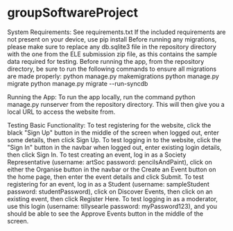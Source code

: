 # groupSoftwareProject

System Requirements:
See requirements.txt
If the included requirements are not present on your device, use pip install
Before running any migrations, please make sure to replace any db.sqlite3 file in the repository directory with the one from the ELE submission zip file, as this contains the sample data required for testing.
Before running the app, from the repository directory, be sure to run the following commands to ensure all migrations are made properly:
python manage.py makemigrations
python manage.py migrate
python manage.py migrate --run-syncdb

Running the App:
To run the app locally, run the command python manage.py runserver from the repository directory.
This will then give you a local URL to access the website from.

Testing Basic Functionality:
To test registering for the website, click the black "Sign Up" button in the middle of the screen when logged out, enter some details, then click Sign Up.
To test logging in to the website, click the "Sign In" button in the navbar when logged out, enter existing login details, then click Sign In.
To test creating an event, log in as a Society Representative (username: artSoc password: pencilsAndPaint), click on either the Organise button in the navbar or the Create an Event button on the home page, then enter the event details and click Submit.
To test registering for an event, log in as a Student (username: sampleStudent password: studentPassword), click on Discover Events, then click on an existing event, then click Register Here. 
To test logging in as a moderator, use this login (username: tillysearle password: myPassword123), and you should be able to see the Approve Events button in the middle of the screen.